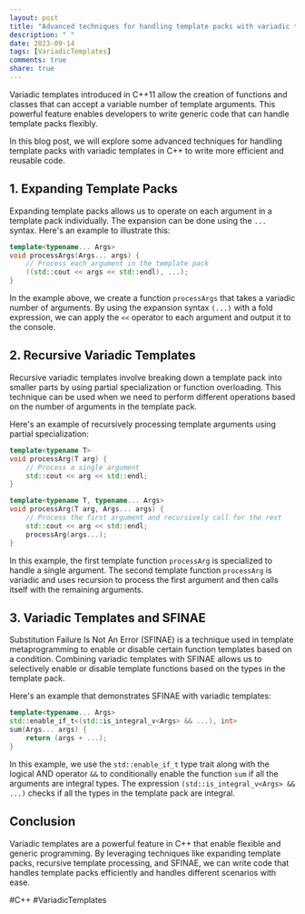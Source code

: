 ```yaml
---
layout: post
title: "Advanced techniques for handling template packs with variadic templates in C++"
description: " "
date: 2023-09-14
tags: [VariadicTemplates]
comments: true
share: true
---
```


Variadic templates introduced in C++11 allow the creation of functions and classes that can accept a variable number of template arguments. This powerful feature enables developers to write generic code that can handle template packs flexibly.

In this blog post, we will explore some advanced techniques for handling template packs with variadic templates in C++ to write more efficient and reusable code.

## 1. Expanding Template Packs

Expanding template packs allows us to operate on each argument in a template pack individually. The expansion can be done using the `...` syntax. Here's an example to illustrate this:

```cpp
template<typename... Args>
void processArgs(Args... args) {
    // Process each argument in the template pack
    ((std::cout << args << std::endl), ...);
}
```

In the example above, we create a function `processArgs` that takes a variadic number of arguments. By using the expansion syntax `(...)` with a fold expression, we can apply the `<<` operator to each argument and output it to the console.

## 2. Recursive Variadic Templates

Recursive variadic templates involve breaking down a template pack into smaller parts by using partial specialization or function overloading. This technique can be used when we need to perform different operations based on the number of arguments in the template pack.

Here's an example of recursively processing template arguments using partial specialization:

```cpp
template<typename T>
void processArg(T arg) {
    // Process a single argument
    std::cout << arg << std::endl;
}

template<typename T, typename... Args>
void processArg(T arg, Args... args) {
    // Process the first argument and recursively call for the rest
    std::cout << arg << std::endl;
    processArg(args...);
}
```

In this example, the first template function `processArg` is specialized to handle a single argument. The second template function `processArg` is variadic and uses recursion to process the first argument and then calls itself with the remaining arguments.

## 3. Variadic Templates and SFINAE

Substitution Failure Is Not An Error (SFINAE) is a technique used in template metaprogramming to enable or disable certain function templates based on a condition. Combining variadic templates with SFINAE allows us to selectively enable or disable template functions based on the types in the template pack.

Here's an example that demonstrates SFINAE with variadic templates:

```cpp
template<typename... Args>
std::enable_if_t<(std::is_integral_v<Args> && ...), int>
sum(Args... args) {
    return (args + ...);
}
```

In this example, we use the `std::enable_if_t` type trait along with the logical AND operator `&&` to conditionally enable the function `sum` if all the arguments are integral types. The expression `(std::is_integral_v<Args> && ...)` checks if all the types in the template pack are integral.

## Conclusion

Variadic templates are a powerful feature in C++ that enable flexible and generic programming. By leveraging techniques like expanding template packs, recursive template processing, and SFINAE, we can write code that handles template packs efficiently and handles different scenarios with ease.

#C++ #VariadicTemplates